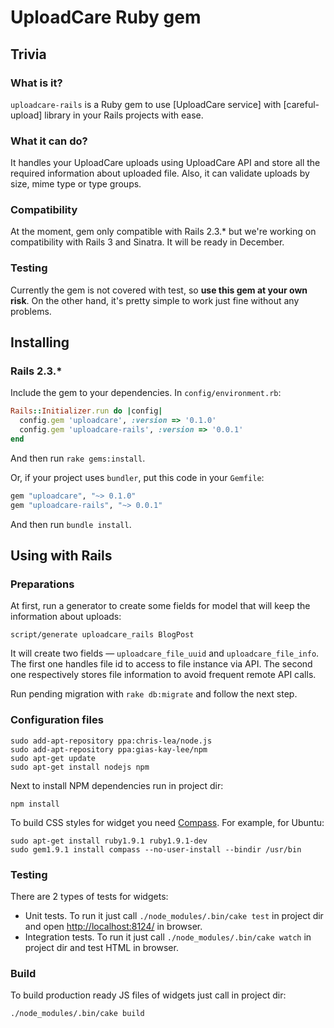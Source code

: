 # UploadCare Ruby gem

## Trivia

### What is it?

`uploadcare-rails` is a Ruby gem to use [UploadCare service] with [careful-upload] library in your Rails projects with ease.

### What it can do?

It handles your UploadCare uploads using UploadCare API and store all the required information about uploaded file.
Also, it can validate uploads by size, mime type or type groups.

### Compatibility 

At the moment, gem only compatible with Rails 2.3.* but we're working on compatibility with Rails 3 and Sinatra.
It will be ready in December.

### Testing

Currently the gem is not covered with test, so __use this gem at your own risk__. On the other hand, it's pretty simple to work just fine without any problems.

## Installing

### Rails 2.3.*

Include the gem to your dependencies.
In `config/environment.rb`:
```ruby
Rails::Initializer.run do |config|
  config.gem 'uploadcare', :version => '0.1.0'
  config.gem 'uploadcare-rails', :version => '0.0.1'
end
```
And then run `rake gems:install`.

Or, if your project uses `bundler`, put this code in your `Gemfile`:
```ruby
gem "uploadcare", "~> 0.1.0"
gem "uploadcare-rails", "~> 0.0.1"
```

And then run `bundle install`.

## Using with Rails

### Preparations
At first, run a generator to create some fields for model that will keep the information about uploads:
```
script/generate uploadcare_rails BlogPost
```

It will create two fields — `uploadcare_file_uuid` and `uploadcare_file_info`. The first one handles file id to access to file instance via API. 
The second one respectively stores file information to avoid frequent remote API calls.

Run pending migration with `rake db:migrate` and follow the next step.

### Configuration files



```
sudo add-apt-repository ppa:chris-lea/node.js
sudo add-apt-repository ppa:gias-kay-lee/npm
sudo apt-get update
sudo apt-get install nodejs npm
```

Next to install NPM dependencies run in project dir:

```
npm install
```

To build CSS styles for widget you need [Compass]. For example, for Ubuntu:

```
sudo apt-get install ruby1.9.1 ruby1.9.1-dev
sudo gem1.9.1 install compass --no-user-install --bindir /usr/bin
```

[Node.js]: http://nodejs.org/
[npm]: http://npmjs.org/
[Compass]: http://compass-style.org/

### Testing

There are 2 types of tests for widgets:

* Unit tests. To run it just call `./node_modules/.bin/cake test` in project dir
  and open <http://localhost:8124/> in browser.
* Integration tests. To run it just call `./node_modules/.bin/cake watch`
  in project dir and test HTML in browser.

### Build

To build production ready JS files of widgets just call in project dir:

```
./node_modules/.bin/cake build
```
